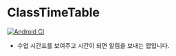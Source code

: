 # ClassTimeTable

[![Android CI](https://github.com/hyunwoo6321/ClassTimeTable/actions/workflows/android.yml/badge.svg?branch=android)](https://github.com/hyunwoo6321/ClassTimeTable/actions/workflows/android.yml)

- 수업 시간표를 보여주고 시간이 되면 알림을 보내는 앱입니다.
